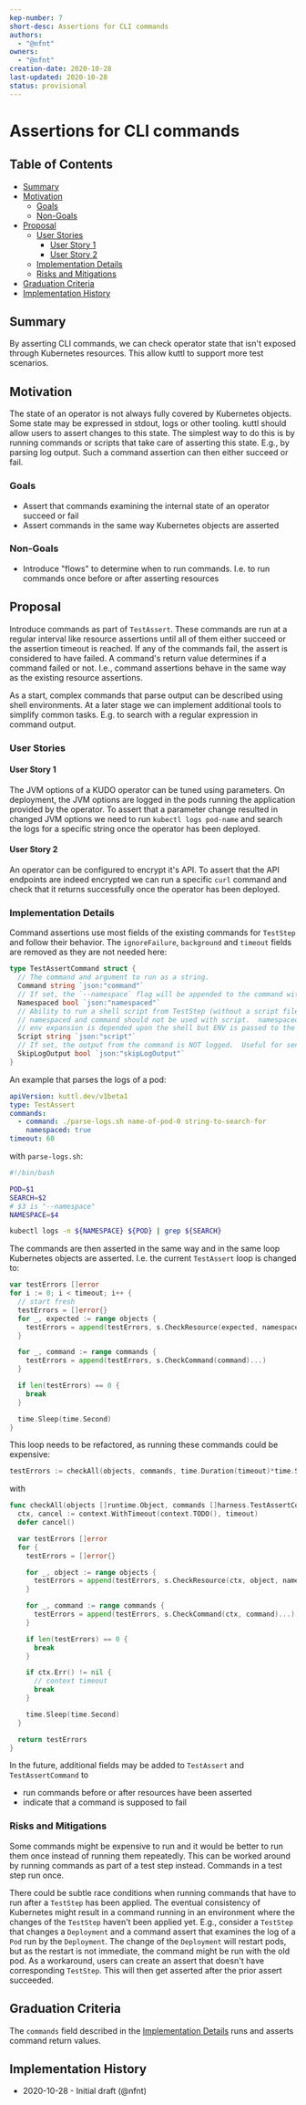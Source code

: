 ```yaml
---
kep-number: 7
short-desc: Assertions for CLI commands
authors:
  - "@nfnt"
owners:
  - "@nfnt"
creation-date: 2020-10-28
last-updated: 2020-10-28
status: provisional
---
```


# Assertions for CLI commands

## Table of Contents

- [Summary](#summary)
- [Motivation](#motivation)
  - [Goals](#goals)
  - [Non-Goals](#non-goals)
- [Proposal](#proposal)
  - [User Stories](#user-stories)
    - [User Story 1](#user-story-1)
    - [User Story 2](#user-story-2)
  - [Implementation Details](#implementation-details)
  - [Risks and Mitigations](#risks-and-mitigations)
- [Graduation Criteria](#graduation-criteria)
- [Implementation History](#implementation-history)

## Summary

By asserting CLI commands, we can check operator state that isn't exposed through Kubernetes resources. This allow kuttl to support more test scenarios.

## Motivation

The state of an operator is not always fully covered by Kubernetes objects. Some state may be expressed in stdout, logs or other tooling. kuttl should allow users to assert changes to this state. The simplest way to do this is by running commands or scripts that take care of asserting this state. E.g., by parsing log output. Such a command assertion can then either succeed or fail.

### Goals

- Assert that commands examining the internal state of an operator succeed or fail
- Assert commands in the same way Kubernetes objects are asserted

### Non-Goals

- Introduce "flows" to determine when to run commands. I.e. to run commands once before or after asserting resources

## Proposal

Introduce commands as part of `TestAssert`. These commands are run at a regular interval like resource assertions until all of them either succeed or the assertion timeout is reached. If any of the commands fail, the assert is considered to have failed. A command's return value determines if a command failed or not. I.e., command assertions behave in the same way as the existing resource assertions.

As a start, complex commands that parse output can be described using shell environments. At a later stage we can implement additional tools to simplify common tasks. E.g. to search with a regular expression in command output.

### User Stories

#### User Story 1

The JVM options of a KUDO operator can be tuned using parameters. On deployment, the JVM options are logged in the pods running the application provided by the operator. To assert that a parameter change resulted in changed JVM options we need to run `kubectl logs pod-name` and search the logs for a specific string once the operator has been deployed.

#### User Story 2

An operator can be configured to encrypt it's API. To assert that the API endpoints are indeed encrypted we can run a specific `curl` command and check that it returns successfully once the operator has been deployed.

### Implementation Details

Command assertions use most fields of the existing commands for `TestStep` and follow their behavior. The `ignoreFailure`, `background` and `timeout` fields are removed as they are not needed here:

```go
type TestAssertCommand struct {
  // The command and argument to run as a string.
  Command string `json:"command"`
  // If set, the `--namespace` flag will be appended to the command with the namespace to use.
  Namespaced bool `json:"namespaced"`
  // Ability to run a shell script from TestStep (without a script file)
  // namespaced and command should not be used with script.  namespaced is ignored and command is an error.
  // env expansion is depended upon the shell but ENV is passed to the runtime env.
  Script string `json:"script"`
  // If set, the output from the command is NOT logged.  Useful for sensitive logs or to reduce noise.
  SkipLogOutput bool `json:"skipLogOutput"`
}
```

An example that parses the logs of a pod:

```yaml
apiVersion: kuttl.dev/v1beta1
type: TestAssert
commands:
  - command: ./parse-logs.sh name-of-pod-0 string-to-search-for
    namespaced: true
timeout: 60
```

with `parse-logs.sh`:

```bash
#!/bin/bash

POD=$1
SEARCH=$2
# $3 is "--namespace"
NAMESPACE=$4

kubectl logs -n ${NAMESPACE} ${POD} | grep ${SEARCH}
```

The commands are then asserted in the same way and in the same loop Kubernetes objects are asserted. I.e. the current `TestAssert` loop is changed to:

```go
var testErrors []error
for i := 0; i < timeout; i++ {
  // start fresh
  testErrors = []error{}
  for _, expected := range objects {
    testErrors = append(testErrors, s.CheckResource(expected, namespace)...)
  }

  for _, command := range commands {
    testErrors = append(testErrors, s.CheckCommand(command)...)
  }

  if len(testErrors) == 0 {
    break
  }

  time.Sleep(time.Second)
}
```

This loop needs to be refactored, as running these commands could be expensive:

```go
testErrors := checkAll(objects, commands, time.Duration(timeout)*time.Second, s, namespace)
```

with

```go
func checkAll(objects []runtime.Object, commands []harness.TestAssertCommand, timeout time.Duration, s *Step, namespace string) []error {
  ctx, cancel := context.WithTimeout(context.TODO(), timeout)
  defer cancel()

  var testErrors []error
  for {
    testErrors = []error{}

    for _, object := range objects {
      testErrors = append(testErrors, s.CheckResource(ctx, object, namespace)...)
    }

    for _, command := range commands {
      testErrors = append(testErrors, s.CheckCommand(ctx, command)...)
    }

    if len(testErrors) == 0 {
      break
    }

    if ctx.Err() != nil {
      // context timeout
      break
    }

    time.Sleep(time.Second)
  }

  return testErrors
}
```

In the future, additional fields may be added to `TestAssert` and `TestAssertCommand` to
 * run commands before or after resources have been asserted
 * indicate that a command is supposed to fail

### Risks and Mitigations

Some commands might be expensive to run and it would be better to run them once instead of running them repeatedly. This can be worked around by running commands as part of a test step instead. Commands in a test step run once.

There could be subtle race conditions when running commands that have to run after a `TestStep` has been applied. The eventual consistency of Kubernetes might result in a command running in an environment where the changes of the `TestStep` haven't been applied yet. E.g., consider a `TestStep` that changes a `Deployment` and a command assert that examines the log of a `Pod` run by the `Deployment`. The change of the `Deployment` will restart pods, but as the restart is not immediate, the command might be run with the old pod.
As a workaround, users can create an assert that doesn't have corresponding `TestStep`. This will then get asserted after the prior assert succeeded.

## Graduation Criteria

The `commands` field described in the [Implementation Details](#implementation-details) runs and asserts command return values.

## Implementation History

- 2020-10-28 - Initial draft (@nfnt)
